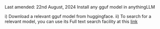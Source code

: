 Last amended: 22nd August, 2024
Install any gguf model in anythingLLM

i)  Download a relevant gguf model from huggingface.
ii) To search for a relevant model, you can use its Full text search facility
    at this [link](https://huggingface.co/search/full-text?type=model)
    
